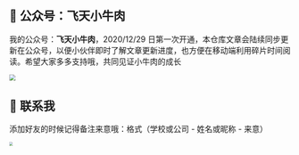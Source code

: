## 🎉 公众号：飞天小牛肉

我的公众号：**飞天小牛肉**，2020/12/29 日第一次开通，本仓库文章会陆续同步更新在公众号，以便小伙伴即时了解文章更新进度，也方便在移动端利用碎片时间阅读。希望大家多多支持哦，共同见证小牛肉的成长

<img src="https://gitee.com/veal98/images/raw/master/img/Snipaste_2021-01-05_17-23-26.jpg" style="zoom:67%;" />

## 👦 联系我

添加好友的时候记得备注来意哦：格式（学校或公司 - 姓名或昵称 - 来意）

<img src="https://gitee.com/veal98/images/raw/master/img/微信图片_20210105121328.jpg" style="zoom:40%;" />